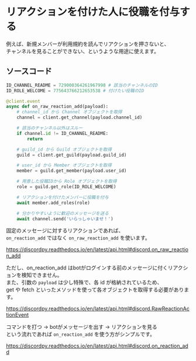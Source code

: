 # リアクションを付けた人に役職を付与する

例えば、新規メンバーが利用規約を読んでリアクションを押さないと、  
チャンネルを見ることができない、というような用途に使えます。

## ソースコード

```python
ID_CHANNEL_README = 729000364261967998 # 該当のチャンネルのID
ID_ROLE_WELCOME = 775643766212653538 # 付けたい役職のID

@client.event
async def on_raw_reaction_add(payload):
    # channel_id から Channel オブジェクトを取得
    channel = client.get_channel(payload.channel_id)

    # 該当のチャンネル以外はスルー
    if channel.id != ID_CHANNEL_README:
        return

    # guild_id から Guild オブジェクトを取得
    guild = client.get_guild(payload.guild_id)

    # user_id から Member オブジェクトを取得
    member = guild.get_member(payload.user_id)

    # 用意した役職IDから Role オブジェクトを取得
    role = guild.get_role(ID_ROLE_WELCOME)

    # リアクションを付けたメンバーに役職を付与
    await member.add_roles(role)

    # 分かりやすいように歓迎のメッセージを送る
    await channel.send('いらっしゃいませ！')
```

固定のメッセージに対するリアクションであれば、  
`on_reaction_add` ではなく `on_raw_reaction_add` を使います。

https://discordpy.readthedocs.io/en/latest/api.html#discord.on_raw_reaction_add

ただし、on_reaction_add はbotがログインする前のメッセージに付くリアクションを検知できません。  
また、引数の `payload` は少し特殊で、各 id が格納されているため、  
get や fetch といったメソッドを使って各オブジェクトを取得する必要があります。

https://discordpy.readthedocs.io/en/latest/api.html#discord.RawReactionActionEvent

コマンドを打つ -> botがメッセージを出す -> リアクションを見る  
という流れであれば `on_reaction_add` を使う方がシンプルです。

https://discordpy.readthedocs.io/en/latest/api.html#discord.on_reaction_add
